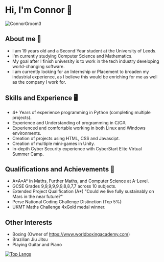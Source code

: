 # Hi, I'm Connor 🎸
![ConnorGroom3](https://user-images.githubusercontent.com/56166849/203406038-caa22c4a-c743-4aeb-ac1d-f7e1b1c0a060.png)

## About me 👀
- I am 19 years old and a Second Year student at the University of Leeds.
- I'm currently studying Computer Science and Mathematics.
- My goal after I finish university is to work in the tech industry developing world-changing software.
- I am currently looking for an Internship or Placement to broaden my industrial experience, as I believe this would be enriching for me as well as the company I work for.

## Skills and Experience 🖥️
- 4+ Years of experience programming in Python (completing multiple projects).
- Experience and Understanding of programming in C/C#.
- Experienced and comfortable working in both Linux and Windows environments.
- Creation of projects using HTML, CSS and Javascipt.
- Creation of multiple mini-games in Unity.
- In-depth Cyber Security experience with CyberStart Elite Virtual Summer Camp.

## Qualifications and Achievements 🧠
- A\*A\*A\* in Maths, Further Maths, and Computer Science at A-Level.
- GCSE Grades 9,9,9,9,9,9,8,8,7,7 across 10 subjects.
- Extended Project Qualification (A*) "Could we live fully sustainably on Mars in the near future?"
- Perse National Coding Challenge Distinction (Top 5%)
- UKMT Maths Challenge 4xGold medal winner.

## Other Interests
- Boxing (Owner of https://www.worldboxingacademy.com)
- Brazilian Jiu Jitsu
- Playing Guitar and Piano

[![Top Langs](https://github-readme-stats.vercel.app/api/top-langs/?username=Connor-S-G&theme=dracula)](https://github.com/Connor-S-G/github-readme-stats)
